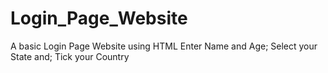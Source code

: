 # Login_Page_Website
A basic Login Page Website using HTML 
Enter Name and Age; Select your State and; Tick your Country

